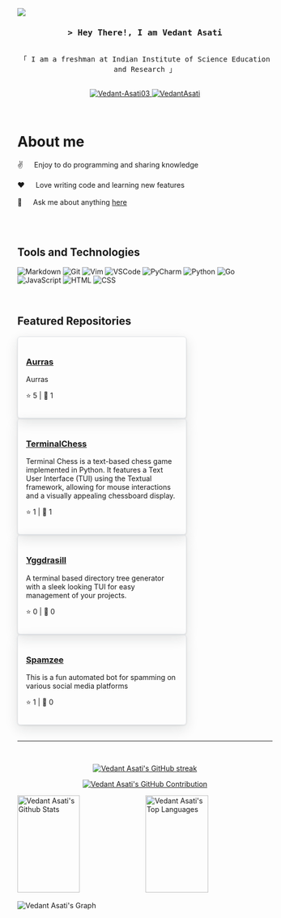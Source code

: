 ![](https://komarev.com/ghpvc/?username=Vedant-Asati03)

<!-- Intro  -->
<h3 align="center">
        <samp>&gt; Hey There!, I am
                <b>Vedant Asati</a></b>
        </samp>
</h3>


<p align="center"> 
  <samp>
    <br>
    「 I am a freshman at Indian Institute of Science Education and Research 」
    <br>
    <br>
  </samp>
</p>

<p align="center">
 <a href="https://dev.to/vedantasati03" target="_blank">
 <img src="https://img.shields.io/badge/dev.to-0A0A0A?style=for-the-badge&logo=dev.to&logoColor=white" alt="Vedant-Asati03" />
 </a> 
 <a href="www.linkedin.com/in/vedant-asati-063a56320" target="_blank">
 <img src="https://img.shields.io/badge/LinkedIn-0077B5?style=for-the-badge&logo=linkedin&logoColor=white" alt="VedantAsati" />
 </a>

</p>
<br />

<!-- About Section -->
 # About me
 
  
 ✌️ &emsp; Enjoy to do programming and sharing knowledge <br/><br/>
 ❤️ &emsp; Love writing code and learning new features<br/><br/>
 💬 &emsp; Ask me about anything [here](https://github.com/Vedant-Asati03/Vedant-Asati03/issues)

</p>

<br/>
<br/>

## Tools and Technologies

![Markdown](https://img.shields.io/badge/Markdown-000000?style=for-the-badge&logo=markdown&logoColor=white)
![Git](https://img.shields.io/badge/Git-F05032?style=for-the-badge&logo=git&logoColor=white)
![Vim](https://img.shields.io/badge/Vim-019733?style=for-the-badge&logo=vim&logoColor=white)
![VSCode](https://img.shields.io/badge/Visual_Studio_Code-0078d7?style=for-the-badge&logo=visual%20studio&logoColor=white)
![PyCharm](https://img.shields.io/badge/PyCharm-000000?style=for-the-badge&logo=pycharm&logoColor=white)
![Python](https://img.shields.io/badge/Python-3776AB?style=for-the-badge&logo=python&logoColor=white)
![Go](https://img.shields.io/badge/Go-00ADD8?style=for-the-badge&logo=go&logoColor=white)
![JavaScript](https://img.shields.io/badge/JavaScript-F7DF1E?style=for-the-badge&logo=javascript&logoColor=black)
![HTML](https://img.shields.io/badge/HTML-E34F26?style=for-the-badge&logo=html5&logoColor=white)
![CSS](https://img.shields.io/badge/CSS-1572B6?style=for-the-badge&logo=css3&logoColor=white)

<br/>


## Featured Repositories

<!-- REPO-LIST-START -->

  <div style="border: 1px solid #e1e4e8; border-radius: 6px; padding: 16px; width: 300px; box-shadow: 0 1px 3px rgba(27,31,35,0.12), 0 8px 24px rgba(27,31,35,0.12);">
    <h3><a href="https://github.com/Vedant-Asati03/Aurras" target="_blank">Aurras</a></h3>
    <p>Aurras</p>
    <p>⭐ 5 | 🍴 1</p>
  </div>
  

  <div style="border: 1px solid #e1e4e8; border-radius: 6px; padding: 16px; width: 300px; box-shadow: 0 1px 3px rgba(27,31,35,0.12), 0 8px 24px rgba(27,31,35,0.12);">
    <h3><a href="https://github.com/Vedant-Asati03/TerminalChess" target="_blank">TerminalChess</a></h3>
    <p>Terminal Chess is a text-based chess game implemented in Python. It features a Text User Interface (TUI) using the Textual framework, allowing for mouse interactions and a visually appealing chessboard display.</p>
    <p>⭐ 1 | 🍴 1</p>
  </div>
  

  <div style="border: 1px solid #e1e4e8; border-radius: 6px; padding: 16px; width: 300px; box-shadow: 0 1px 3px rgba(27,31,35,0.12), 0 8px 24px rgba(27,31,35,0.12);">
    <h3><a href="https://github.com/Vedant-Asati03/Yggdrasill" target="_blank">Yggdrasill</a></h3>
    <p>A terminal based directory tree generator with a sleek looking TUI for easy management of your projects.</p>
    <p>⭐ 0 | 🍴 0</p>
  </div>
  

  <div style="border: 1px solid #e1e4e8; border-radius: 6px; padding: 16px; width: 300px; box-shadow: 0 1px 3px rgba(27,31,35,0.12), 0 8px 24px rgba(27,31,35,0.12);">
    <h3><a href="https://github.com/Vedant-Asati03/Spamzee" target="_blank">Spamzee</a></h3>
    <p>This is a fun automated bot for spamming on various social media platforms</p>
    <p>⭐ 1 | 🍴 0</p>
  </div>
  
<!-- REPO-LIST-END -->

<br/>
<hr/>
<br/>

<p align="center">
  <a href="https://github.com/Vedant-Asati03">
    <img src="https://github-readme-streak-stats.herokuapp.com/?user=Vedant-Asati03&theme=radical&border=7F3FBF&background=0D1117" alt="Vedant Asati's GitHub streak"/>
  </a>
</p>

<p align="center">
  <a href="https://github.com/Vedant-Asati03">
    <img src="https://github-profile-summary-cards.vercel.app/api/cards/profile-details?username=Vedant-Asati03&theme=radical" alt="Vedant Asati's GitHub Contribution"/>
  </a>
</p>

<a> 
    <a href="https://github.com/Vedant-Asati03"><img alt="Vedant Asati's Github Stats" src="https://denvercoder1-github-readme-stats.vercel.app/api?username=Vedant-Asati03&show_icons=true&count_private=true&theme=react&border_color=7F3FBF&bg_color=0D1117&title_color=F85D7F&icon_color=F8D866" height="192px" width="49.5%"/></a>
  <a href="https://github.com/alsiam"><img alt="Vedant Asati's Top Languages" src="https://denvercoder1-github-readme-stats.vercel.app/api/top-langs/?username=Vedant-Asati03&langs_count=8&layout=compact&theme=react&border_color=7F3FBF&bg_color=0D1117&title_color=F85D7F&icon_color=F8D866" height="192px" width="49.5%"/></a>
  <br/>
</a>


![Vedant Asati's Graph](https://github-readme-activity-graph.vercel.app/graph?username=Vedant-Asati03&custom_title=Vedant%20Asati's%20GitHub%20Activity%20Graph&bg_color=0D1117&color=7F3FBF&line=7F3FBF&point=7F3FBF&area_color=FFFFFF&title_color=FFFFFF&area=true)
